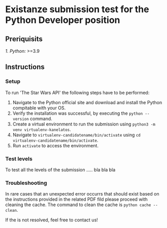 # Existanze submission test for the Python Developer position

## Preriquisits

_1. Python:_ >=3.9

## Instructions

### Setup

To run 'The Star Wars API' the following steps have to be performed:

1. Navigate to the Python official site and download and install the Python compitable with your OS.
2. Verify the installation was successful, by executing the `python --version` command.
3. Create a virtual environment to run the submission using `python3 -m venv virtualenv-kanelatos`.
4. Navigate to `virtualenv-candidatename/bin/activate` using `cd virtualenv-candidatename/bin/activate`.
5. Run `activate` to access the environment.

### Test levels

To test all the levels of the submission ..... bla bla bla

### Troubleshooting

In rare cases that an unexpected error occurrs that should exist based on the instructions provided in the related PDF fild please proceed with cleaning the cache.
The command to clean the cache is `python cache --clean`.

If the is not resolved, feel free to contact us!

